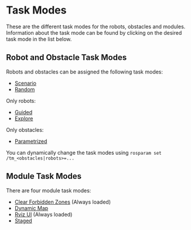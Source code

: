 # Task Modes

These are the different task modes for the robots, obstacles and modules. Information about the task mode can be found by clicking on the desired task mode in the list below.

## Robot and Obstacle Task Modes

Robots and obstacles can be assigned the following task modes:
- [Scenario](task_modes/scenario.md)
- [Random](task_modes/random.md)

Only robots:
- [Guided](task_modes/guided.md)
- [Explore](task_modes/explore.md)

Only obstacles:
- [Parametrized](task_modes/parametrized.md)

You can dynamically change the task modes using `rosparam set /tm_<obstacles|robots>=...`

## Module Task Modes

There are four module task modes:

- [Clear Forbidden Zones](task_modes/clear_forbidden_zones.md) (Always loaded)
- [Dynamic Map](task_modes/dynamic_map.md)
- [Rviz UI](task_modes/rviz_ui.md) (Always loaded)
- [Staged](task_modes/staged.md)

